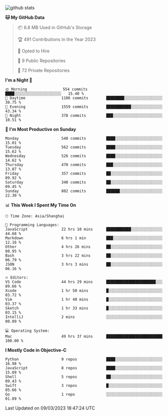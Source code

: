 
![github stats](https://github-readme-stats.vercel.app/api?username=ChesterYue&show_icons=true&count_private=true)

<!-- ![wakatime](https://github-readme-stats.vercel.app/api/wakatime?username=ChesterYue&layout=compact) -->

<!-- ![wakatime](https://github-readme-stats.vercel.app/api/top-langs/?username=ChesterYue&layout=compact) -->

<!--START_SECTION:waka-->
**🐱 My GitHub Data** 

> 📦 6.8 MB Used in GitHub's Storage 
 > 
> 🏆 491 Contributions in the Year 2023
 > 
> 💼 Opted to Hire
 > 
> 📜 9 Public Repositories 
 > 
> 🔑 72 Private Repositories 
 > 
**I'm a Night 🦉** 

```text
🌞 Morning                554 commits         ████░░░░░░░░░░░░░░░░░░░░░   15.40 % 
🌆 Daytime                1106 commits        ████████░░░░░░░░░░░░░░░░░   30.75 % 
🌃 Evening                1559 commits        ███████████░░░░░░░░░░░░░░   43.34 % 
🌙 Night                  378 commits         ███░░░░░░░░░░░░░░░░░░░░░░   10.51 % 
```
📅 **I'm Most Productive on Sunday** 

```text
Monday                   540 commits         ████░░░░░░░░░░░░░░░░░░░░░   15.01 % 
Tuesday                  562 commits         ████░░░░░░░░░░░░░░░░░░░░░   15.62 % 
Wednesday                526 commits         ████░░░░░░░░░░░░░░░░░░░░░   14.62 % 
Thursday                 470 commits         ███░░░░░░░░░░░░░░░░░░░░░░   13.07 % 
Friday                   357 commits         ██░░░░░░░░░░░░░░░░░░░░░░░   09.92 % 
Saturday                 340 commits         ██░░░░░░░░░░░░░░░░░░░░░░░   09.45 % 
Sunday                   802 commits         ██████░░░░░░░░░░░░░░░░░░░   22.30 % 
```


📊 **This Week I Spent My Time On** 

```text
🕑︎ Time Zone: Asia/Shanghai

💬 Programming Languages: 
JavaScript               22 hrs 10 mins      ███████████░░░░░░░░░░░░░░   44.68 % 
Markdown                 6 hrs 1 min         ███░░░░░░░░░░░░░░░░░░░░░░   12.16 % 
Other                    4 hrs 26 mins       ██░░░░░░░░░░░░░░░░░░░░░░░   08.95 % 
Bash                     3 hrs 22 mins       ██░░░░░░░░░░░░░░░░░░░░░░░   06.79 % 
JSON                     3 hrs 3 mins        ██░░░░░░░░░░░░░░░░░░░░░░░   06.16 % 

🔥 Editors: 
VS Code                  44 hrs 29 mins      ██████████████████████░░░   89.66 % 
Xcode                    1 hr 50 mins        █░░░░░░░░░░░░░░░░░░░░░░░░   03.72 % 
Vim                      1 hr 40 mins        █░░░░░░░░░░░░░░░░░░░░░░░░   03.37 % 
Sketch                   1 hr 33 mins        █░░░░░░░░░░░░░░░░░░░░░░░░   03.15 % 
IntelliJ                 2 mins              ░░░░░░░░░░░░░░░░░░░░░░░░░   00.09 % 

💻 Operating System: 
Mac                      49 hrs 37 mins      █████████████████████████   100.00 % 
```

**I Mostly Code in Objective-C** 

```text
Python                   9 repos             ████░░░░░░░░░░░░░░░░░░░░░   16.98 % 
JavaScript               8 repos             ████░░░░░░░░░░░░░░░░░░░░░   15.09 % 
Shell                    5 repos             ██░░░░░░░░░░░░░░░░░░░░░░░   09.43 % 
Swift                    3 repos             █░░░░░░░░░░░░░░░░░░░░░░░░   05.66 % 
Go                       1 repo              ░░░░░░░░░░░░░░░░░░░░░░░░░   01.89 % 
```




 Last Updated on 09/03/2023 18:47:24 UTC
<!--END_SECTION:waka-->